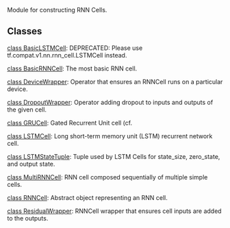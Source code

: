 
Module for constructing RNN Cells.
## Classes
[class BasicLSTMCell](https://www.tensorflow.org/api_docs/python/tf/compat/v1/nn/rnn_cell/BasicLSTMCell): DEPRECATED: Please use tf.compat.v1.nn.rnn_cell.LSTMCell instead.

[class BasicRNNCell](https://www.tensorflow.org/api_docs/python/tf/compat/v1/nn/rnn_cell/BasicRNNCell): The most basic RNN cell.

[class DeviceWrapper](https://www.tensorflow.org/api_docs/python/tf/compat/v1/nn/rnn_cell/DeviceWrapper): Operator that ensures an RNNCell runs on a particular device.

[class DropoutWrapper](https://www.tensorflow.org/api_docs/python/tf/compat/v1/nn/rnn_cell/DropoutWrapper): Operator adding dropout to inputs and outputs of the given cell.

[class GRUCell](https://www.tensorflow.org/api_docs/python/tf/compat/v1/nn/rnn_cell/GRUCell): Gated Recurrent Unit cell (cf.

[class LSTMCell](https://www.tensorflow.org/api_docs/python/tf/compat/v1/nn/rnn_cell/LSTMCell): Long short-term memory unit (LSTM) recurrent network cell.

[class LSTMStateTuple](https://www.tensorflow.org/api_docs/python/tf/compat/v1/nn/rnn_cell/LSTMStateTuple): Tuple used by LSTM Cells for state_size, zero_state, and output state.

[class MultiRNNCell](https://www.tensorflow.org/api_docs/python/tf/compat/v1/nn/rnn_cell/MultiRNNCell): RNN cell composed sequentially of multiple simple cells.

[class RNNCell](https://www.tensorflow.org/api_docs/python/tf/compat/v1/nn/rnn_cell/RNNCell): Abstract object representing an RNN cell.

[class ResidualWrapper](https://www.tensorflow.org/api_docs/python/tf/compat/v1/nn/rnn_cell/ResidualWrapper): RNNCell wrapper that ensures cell inputs are added to the outputs.

